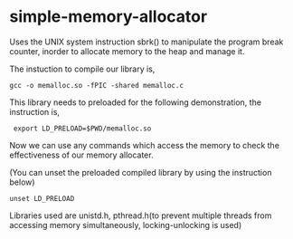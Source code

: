 # simple-memory-allocator

Uses the UNIX system instruction sbrk() to manipulate the program break counter, inorder to allocate memory to the heap and manage it.

The instuction to compile our library is,

```
gcc -o memalloc.so -fPIC -shared memalloc.c
```

This library needs to preloaded for the following demonstration, the instruction is,

```
 export LD_PRELOAD=$PWD/memalloc.so
```

Now we can use any commands which access the memory to check the effectiveness of our memory allocater.

(You can unset the preloaded compiled library by using the instruction below)

```
unset LD_PRELOAD
```

Libraries used are unistd.h, pthread.h(to prevent multiple threads from accessing memory simultaneously, locking-unlocking is used)
